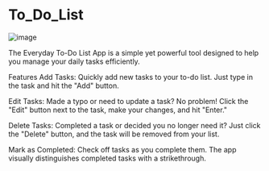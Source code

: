 # To_Do_List
![image](https://github.com/xSankalpaD/To_Do_List/assets/90166191/8592fdb8-784a-43f5-a210-e7a34aadb815)



The Everyday To-Do List App is a simple yet powerful tool designed to help you manage your daily tasks efficiently.

Features
Add Tasks: Quickly add new tasks to your to-do list. Just type in the task and hit the "Add" button.

Edit Tasks: Made a typo or need to update a task? No problem! Click the "Edit" button next to the task, make your changes, and hit "Enter."

Delete Tasks: Completed a task or decided you no longer need it? Just click the "Delete" button, and the task will be removed from your list.

Mark as Completed: Check off tasks as you complete them. The app visually distinguishes completed tasks with a strikethrough.
